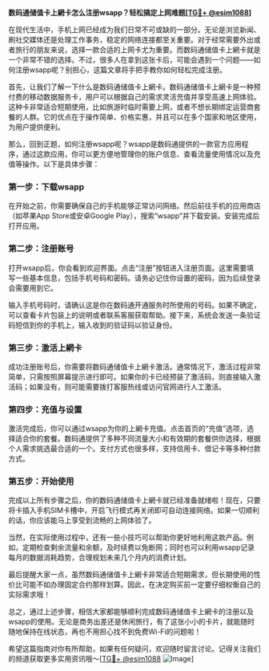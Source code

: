 **数码通储值卡上網卡怎么注册wsapp？轻松搞定上网难题[[TG💪+ @esim1088](https://t.me/s/esim1088)]**

在现代生活中，手机上网已经成为我们日常不可或缺的一部分。无论是浏览新闻、刷社交媒体还是处理工作事务，稳定的网络连接都至关重要。对于经常需要外出或者旅行的朋友来说，选择一款合适的上网卡尤为重要。而数码通储值卡上網卡就是一个非常不错的选择。不过，很多人在拿到这张卡后，可能会遇到一个问题——如何注册wsapp呢？别担心，这篇文章将手把手教你如何轻松完成注册。

首先，让我们了解一下什么是数码通储值卡上網卡。数码通储值卡上網卡是一种预付费的移动数据服务卡，用户可以根据自己的需求灵活充值并享受高速上网体验。这种卡非常适合短期使用，比如旅游时临时需要上网，或者不想长期绑定运营商套餐的人群。它的优点在于操作简单、价格实惠，并且可以在多个国家和地区使用，为用户提供便利。

那么，回到正题，如何注册wsapp呢？wsapp是数码通提供的一款官方应用程序，通过这款应用，你可以更方便地管理你的账户信息、查看流量使用情况以及充值等操作。以下是具体步骤：

### 第一步：下载wsapp

在开始之前，你需要确保自己的手机能够正常访问网络。然后前往手机的应用商店（如苹果App Store或安卓Google Play），搜索“wsapp”并下载安装。安装完成后打开应用。

### 第二步：注册账号

打开wsapp后，你会看到欢迎界面。点击“注册”按钮进入注册页面。这里需要填写一些基本信息，包括手机号码和密码。请务必记住你设置的密码，因为后续登录会需要用到它。

输入手机号码时，请确认这是你在数码通开通服务时所使用的号码。如果不确定，可以查看卡片包装上的说明或者联系客服获取帮助。接下来，系统会发送一条验证码短信到你的手机上，输入收到的验证码以验证身份。

### 第三步：激活上網卡

成功注册账号后，你需要将数码通储值卡上網卡激活。通常情况下，激活过程非常简单，只需按照屏幕提示进行即可。如果你的卡已经预装了激活码，则直接输入激活码；如果没有，则可能需要拨打客服热线或访问官网进行人工激活。

### 第四步：充值与设置

激活完成后，你可以通过wsapp为你的上網卡充值。点击首页的“充值”选项，选择适合你的套餐。数码通提供了多种不同流量大小和有效期的套餐供你选择，根据个人需求挑选最合适的一个。支付方式也很多样，支持信用卡、借记卡等多种付款方式。

### 第五步：开始使用

完成以上所有步骤之后，你的数码通储值卡上網卡就已经准备就绪啦！现在，只要将卡插入手机SIM卡槽中，开启飞行模式再关闭即可自动连接网络。如果一切顺利的话，你应该能马上享受到流畅的上网体验了。

当然，在实际使用过程中，还有一些小技巧可以帮助你更好地利用这款产品。例如，定期检查剩余流量和余额，及时续费以免断网；同时也可以利用wsapp记录每月的数据消耗趋势，合理规划未来几个月内的消费计划。

最后提醒大家一点，虽然数码通储值卡上網卡非常适合短期需求，但长期使用的性价比可能不如办理固定合约那样划算。因此，在决定购买前一定要仔细权衡自己的实际需求哦！

总之，通过上述步骤，相信大家都能够顺利完成数码通储值卡上網卡的注册以及wsapp的使用。无论是商务出差还是休闲旅行，有了这张小小的卡片，就能随时随地保持在线状态，再也不用担心找不到免费Wi-Fi的问题啦！

希望这篇指南对你有所帮助，如果有任何疑问，欢迎随时留言讨论。记得关注我们的频道获取更多实用资讯哦～[[TG💪+ @esim1088](https://t.me/s/esim1088) ![Image](https://i.postimg.cc/4NQfJmqS/Snipaste-2025-05-13-00-14-12.png)]